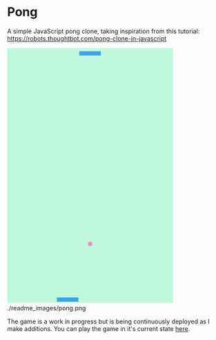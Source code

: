 # Pong

A simple JavaScript pong clone, taking inspiration from this tutorial: https://robots.thoughtbot.com/pong-clone-in-javascript

![](pong.png)./readme_images/pong.png

The game is a work in progress but is being continuously deployed as I make additions. You can play the game in it's current state [here](https://pong-a12f1.firebaseapp.com).
